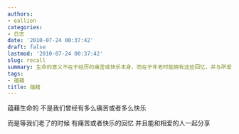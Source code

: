 ```yaml
---
authors:
- eallion
categories:
- 日志
date: '2010-07-24 00:37:42'
draft: false
lastmod: '2010-07-24 00:37:42'
slug: recall
summary: 生命的意义不在于经历的痛苦或快乐本身，而在于年老时能拥有这些回忆，并与所爱之人共同分享。
tags:
- 蕴藉
title: 蕴藉
---
```


蕴藉生命的
不是我们曾经有多么痛苦或者多么快乐

而是等我们老了的时候
有痛苦或者快乐的回忆
并且能和相爱的人一起分享